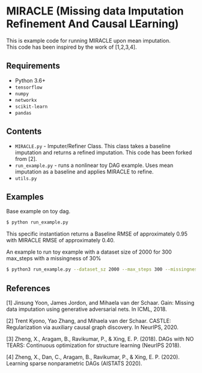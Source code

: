 # MIRACLE (Missing data Imputation Refinement And Causal LEarning)

This is example code for running MIRACLE upon mean imputation.  
This code has been inspired by the work of [1,2,3,4].


## Requirements 

- Python 3.6+
- `tensorflow`
- `numpy`
- `networkx`
- `scikit-learn`
- `pandas`

## Contents

- `MIRACLE.py` - Imputer/Refiner Class. This class takes a baseline imputation and returns a refined imputation. This code has been forked from [2].
- `run_example.py` - runs a nonlinear toy DAG example.  Uses mean imputation as a baseline and applies MIRACLE to refine. 
- `utils.py` 

## Examples


Base example on toy dag.
```bash
$ python run_example.py
```

This specific instantiation returns a Baseline RMSE of approximately 0.95 with MIRACLE RMSE of approximately 0.40.

An example to run toy example with a dataset size of 2000 for 300 max_steps with a missingness of 30%
```bash
$ python3 run_example.py --dataset_sz 2000 --max_steps 300 --missingness 0.3
```

## References

[1] Jinsung Yoon, James Jordon, and Mihaela van der Schaar. Gain: Missing data imputation using generative adversarial nets. In ICML, 2018.

[2] Trent Kyono, Yao Zhang, and Mihaela van der Schaar. CASTLE: Regularization via auxiliary causal graph discovery. In NeurIPS, 2020.

[3] Zheng, X., Aragam, B., Ravikumar, P., & Xing, E. P. (2018). DAGs with NO TEARS: Continuous optimization for structure learning (NeurIPS 2018).

[4] Zheng, X., Dan, C., Aragam, B., Ravikumar, P., & Xing, E. P. (2020). Learning sparse nonparametric DAGs (AISTATS 2020). 
